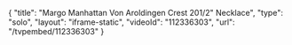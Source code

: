 {
    "title": "Margo Manhattan Von Aroldingen Crest 201\/2\" Necklace",
    "type": "solo",
    "layout": "iframe-static",
    "videoId": "112336303",
    "url": "\/tvpembed\/112336303"
}